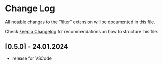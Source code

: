 # Change Log

All notable changes to the "filter" extension will be documented in this file.

Check [Keep a Changelog](http://keepachangelog.com/) for recommendations on how to structure this file.

## [0.5.0] - 24.01.2024
- release for VSCode